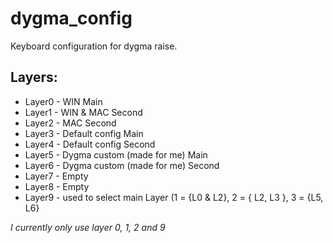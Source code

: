 # dygma_config
Keyboard configuration for dygma raise.

## Layers:
* Layer0 - WIN Main
* Layer1 - WIN & MAC Second
* Layer2 - MAC Second
* Layer3 - Default config Main
* Layer4 - Default config Second
* Layer5 - Dygma custom (made for me) Main
* Layer6 - Dygma custom (made for me) Second
* Layer7 - Empty
* Layer8 - Empty
* Layer9 - used to select main Layer (1 = {L0 & L2}, 2 = { L2, L3 }, 3 = {L5, L6}

_I currently only use layer 0, 1, 2 and 9_